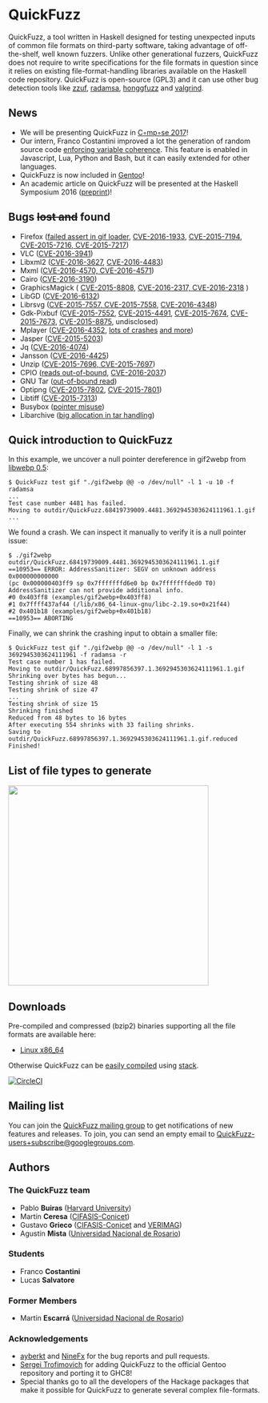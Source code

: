 # QuickFuzz

QuickFuzz, a tool written in Haskell designed for testing unexpected inputs of common file formats on third-party software,
taking advantage of off-the-shelf, well known fuzzers.
Unlike other generational fuzzers, QuickFuzz does not require
to write specifications for the file formats in question since it relies
on existing file-format-handling libraries available on the Haskell
code repository. QuickFuzz is open-source (GPL3) and it can use other bug detection tools like [zzuf](http://caca.zoy.org/wiki/zzuf), [radamsa](https://github.com/aoh/radamsa), [honggfuzz](http://google.github.io/honggfuzz/) and [valgrind](http://valgrind.org).

## News

* We will be presenting QuickFuzz in [C◦mp◦se 2017](http://www.composeconference.org/)!
* Our intern, Franco Costantini improved a lot the generation of random source code [enforcing variable coherence](https://github.com/CIFASIS/QuickFuzz/blob/gh-pages/variable-fix.md). This feature is enabled in Javascript, Lua, Python and Bash, but it can easily extended for other languages.
* QuickFuzz is now included in [Gentoo](https://packages.gentoo.org/packages/app-forensics/quickfuzz)!
* An academic article on QuickFuzz will be presented at the Haskell Symposium 2016 ([preprint](https://github.com/CIFASIS/QuickFuzz/releases/download/haskell16-draft/draft-haskell16.pdf))!

## **Bugs ~~lost and~~ found**

* Firefox ([failed assert in gif loader](https://bugzilla.mozilla.org/show_bug.cgi?id=1210745), [CVE-2016-1933](https://www.mozilla.org/en-US/security/advisories/mfsa2016-02/), [CVE-2015-7194](https://www.mozilla.org/en-US/security/advisories/mfsa2015-128/), [CVE-2015-7216, CVE-2015-7217](https://www.mozilla.org/en-US/security/advisories/mfsa2015-143/))
* VLC ([CVE-2016-3941](https://bugs.launchpad.net/ubuntu/+source/vlc/+bug/1533633))
* Libxml2 ([CVE-2016-3627](http://seclists.org/oss-sec/2016/q1/682), [CVE-2016-4483](http://seclists.org/oss-sec/2016/q2/214))
* Mxml ([CVE-2016-4570, CVE-2016-4571](http://www.openwall.com/lists/oss-security/2016/05/09/16))
* Cairo ([CVE-2016-3190](http://seclists.org/oss-sec/2016/q1/676))
* GraphicsMagick ( [CVE-2015-8808](http://seclists.org/oss-sec/2016/q1/288), [CVE-2016-2317, CVE-2016-2318](http://seclists.org/oss-sec/2016/q1/297) )
* LibGD ([CVE-2016-6132](http://seclists.org/oss-sec/2016/q2/636))
* Librsvg ([CVE-2015-7557, CVE-2015-7558](http://www.openwall.com/lists/oss-security/2015/12/21/5), [CVE-2016-4348](http://www.openwall.com/lists/oss-security/2016/04/28/7))
* Gdk-Pixbuf ([CVE-2015-7552](https://bugzilla.suse.com/show_bug.cgi?id=958963),  [CVE-2015-4491](https://www.mozilla.org/en-US/security/advisories/mfsa2015-88/), [CVE-2015-7674](http://www.openwall.com/lists/oss-security/2015/10/02/10), [CVE-2015-7673](http://www.openwall.com/lists/oss-security/2015/10/02/9), [CVE-2015-8875](http://seclists.org/oss-sec/2016/q2/355), undisclosed)
* Mplayer ([CVE-2016-4352](http://www.openwall.com/lists/oss-security/2016/04/29/7), [lots of crashes](https://lists.mplayerhq.hu/pipermail/mplayer-dev-eng/2015-December/073241.html) [and more](http://www.openwall.com/lists/oss-security/2015/11/10/8))
* Jasper ([CVE-2015-5203](https://bugzilla.redhat.com/show_bug.cgi?id=1254242))
* Jq ([CVE-2016-4074](http://www.openwall.com/lists/oss-security/2016/04/24/4))
* Jansson ([CVE-2016-4425](http://www.openwall.com/lists/oss-security/2016/05/02/1))
* Unzip ([CVE-2015-7696, CVE-2015-7697](http://www.openwall.com/lists/oss-security/2015/10/11/5))
* CPIO ([reads out-of-bound](http://seclists.org/oss-sec/2016/q1/440), [CVE-2016-2037](http://seclists.org/oss-sec/2016/q1/136))
* GNU Tar ([out-of-bound read](http://www.openwall.com/lists/oss-security/2015/08/31/1))
* Optipng ([CVE-2015-7802](http://www.openwall.com/lists/oss-security/2015/09/23/4), [CVE-2015-7801](https://bugzilla.redhat.com/show_bug.cgi?id=1264015))
* Libtiff ([CVE-2015-7313](http://www.openwall.com/lists/oss-security/2015/09/21/7))
* Busybox ([pointer misuse](http://www.openwall.com/lists/oss-security/2015/10/25/3))
* Libarchive ([big allocation in tar handling](https://bugs.launchpad.net/ubuntu/+source/libarchive/+bug/1487020))

## Quick introduction to QuickFuzz

In this example, we uncover a null pointer dereference in gif2webp from [libwebp 0.5](https://github.com/webmproject/libwebp/releases/tag/v0.5.0):

```
$ QuickFuzz test gif "./gif2webp @@ -o /dev/null" -l 1 -u 10 -f radamsa
...
Test case number 4481 has failed. 
Moving to outdir/QuickFuzz.68419739009.4481.3692945303624111961.1.gif
...
```

We found a crash. We can inspect it manually to verify it is a null pointer issue:

```
$ ./gif2webp outdir/QuickFuzz.68419739009.4481.3692945303624111961.1.gif
==10953== ERROR: AddressSanitizer: SEGV on unknown address 0x000000000000 
(pc 0x000000403ff9 sp 0x7fffffffd6e0 bp 0x7fffffffded0 T0)
AddressSanitizer can not provide additional info.
#0 0x403ff8 (examples/gif2webp+0x403ff8)
#1 0x7ffff437af44 (/lib/x86_64-linux-gnu/libc-2.19.so+0x21f44)
#2 0x401b18 (examples/gif2webp+0x401b18)
==10953== ABORTING
```

Finally, we can shrink the crashing input to obtain a smaller file:

```
$ QuickFuzz test gif "./gif2webp @@ -o /dev/null" -l 1 -s 3692945303624111961 -f radamsa -r
Test case number 1 has failed. 
Moving to outdir/QuickFuzz.68997856397.1.3692945303624111961.1.gif
Shrinking over bytes has begun...
Testing shrink of size 48
Testing shrink of size 47
...
Testing shrink of size 15
Shrinking finished
Reduced from 48 bytes to 16 bytes
After executing 554 shrinks with 33 failing shrinks. 
Saving to outdir/QuickFuzz.68997856397.1.3692945303624111961.1.gif.reduced
Finished!
```

## List of file types to generate

<img src="https://rawgit.com/CIFASIS/QuickFuzz/gh-pages/images/file-formats.svg" width="400">

## Downloads

Pre-compiled and compressed (bzip2) binaries supporting all the file formats are available here:

* [Linux x86_64](https://circleci.com/api/v1/project/CIFASIS/QuickFuzz/latest/artifacts/0/$CIRCLE_ARTIFACTS/build/QuickFuzz.bz2?filter=successful&branch=master)

Otherwise QuickFuzz can be [easily compiled](https://github.com/CIFASIS/QuickFuzz#instalation) using [stack](http://docs.haskellstack.org/en/stable/README/#how-to-install).

[![CircleCI](https://circleci.com/gh/CIFASIS/QuickFuzz.svg?style=svg)](https://circleci.com/gh/CIFASIS/QuickFuzz)

## Mailing list

You can join the [QuickFuzz mailing group](https://groups.google.com/forum/#!forum/QuickFuzz-users) to get notifications of new features and releases. To join, you can send an empty email to QuickFuzz-users+subscribe@googlegroups.com.

## Authors
### The QuickFuzz team

* Pablo **Buiras** ([Harvard University](http://people.seas.harvard.edu/~pbuiras/))
* Martín **Ceresa** ([CIFASIS-Conicet](http://cifasis-conicet.gov.ar/))
* Gustavo **Grieco** ([CIFASIS-Conicet](http://cifasis-conicet.gov.ar/) and [VERIMAG](http://www-verimag.imag.fr/?lang=en))
* Agustín **Mista** ([Universidad Nacional de Rosario](http://www.unr.edu.ar/))

### Students

* Franco **Costantini**
* Lucas **Salvatore**

### Former Members

* Martín **Escarrá** ([Universidad Nacional de Rosario](http://www.unr.edu.ar/))

### **Acknowledgements**

* [ayberkt](https://github.com/ayberkt) and [NineFx](http://ninefx.com/) for the bug reports and pull requests.
* [Sergei Trofimovich](https://github.com/trofi) for adding QuickFuzz to the official Gentoo repository and porting it to GHC8!
* Special thanks go to all the developers of the Hackage packages that make it possible for QuickFuzz to generate several complex file-formats.
